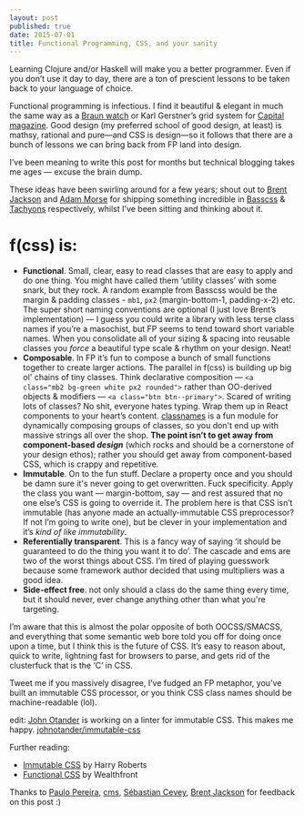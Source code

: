 ```yaml
---
layout: post
published: true
date: 2015-07-01
title: Functional Programming, CSS, and your sanity
---
```


Learning Clojure and/or Haskell will make you a better programmer. Even if you don’t use it day to day, there are a ton of prescient lessons to be taken back to your language of choice.

Functional programming is infectious. I find it beautiful & elegant in much the same way as a [Braun watch](http://dieterrams.tumblr.com/) or Karl Gerstner’s grid system for [Capital magazine](https://www.flickr.com/photos/watz/2382027037/sizes/l/). Good design (my preferred school of good design, at least) is mathsy, rational and pure—and CSS is design—so it follows that there are a bunch of lessons we can bring back from FP land into design.

I’ve been meaning to write this post for months but technical blogging takes me ages — excuse the brain dump.

These ideas have been swirling around for a few years; shout out to [Brent Jackson](https://twitter.com/jxnblk) and [Adam Morse](https://twitter.com/mrmrs_) for shipping something incredible in [Basscss](http://www.basscss.com/) & [Tachyons](http://tachyons.io/) respectively, whilst I've been sitting and thinking about it.

# f(css) is:
- **Functional**. Small, clear, easy to read classes that are easy to apply and do one thing. You might have called them ‘utility classes’ with some snark, but they rock. A random example from Basscss would be the margin & padding classes - `mb1`, `px2` (margin-bottom-1, padding-x-2) etc. The super short naming conventions are optional (I just love Brent’s implementation) — I guess you could write a library with less terse class names if you’re a masochist, but FP seems to tend toward short variable names. When you consolidate all of your sizing & spacing into reusable classes you *force* a beautiful type scale & rhythm on your design. Neat!
- **Composable**. In FP it’s fun to compose a bunch of small functions together to create larger actions. The parallel in f(css) is building up big ol' chains of tiny classes. Think declarative composition — `<a class="mb2 bg-green white px2 rounded">` rather than OO-derived objects & modifiers — `<a class="btn btn--primary">`. Scared of writing lots of classes? No shit, everyone hates typing. Wrap them up in React components to your heart’s content. [classnames](https://github.com/JedWatson/classnames) is a fun module for dynamically composing groups of classes, so you don't end up with massive strings all over the shop. **The point isn’t to get away from component-based _design_** (which rocks and should be a cornerstone of your design ethos); rather you should get away from component-based CSS, which is crappy and repetitive.
- **Immutable**. On to the fun stuff. Declare a property once and you should be damn sure it's never going to get overwritten. Fuck specificity. Apply the class you want — margin-bottom, say — and rest assured that no one else’s CSS is going to override it. The problem here is that CSS isn’t immutable (has anyone made an actually-immutable CSS preprocessor? If not I’m going to write one), but be clever in your implementation and it’s _kind of like immutability_. 
- **Referentially transparent**. This is a fancy way of saying ‘it should be guaranteed to do the thing you want it to do’. The cascade and ems are two of the worst things about CSS. I’m tired of playing guesswork because some framework author decided that using multipliers was a good idea.
- **Side-effect free**. not only should a class do the same thing every time, but it should never, ever change anything other than what you're targeting.


I’m aware that this is almost the polar opposite of both OOCSS/SMACSS, and everything that some semantic web bore told you off for doing once upon a time, but I think this is the future of CSS. It’s easy to reason about, quick to write, lightning fast for browsers to parse, and gets rid of the clusterfuck that is the ‘C’ in CSS.

Tweet me if you massively disagree, I’ve fudged an FP metaphor, you’ve built an immutable CSS processor, or you think CSS class names should be machine-readable (lol).

edit: [John Otander](https://twitter.com/4lpine) is working on a linter for immutable CSS. This makes me happy. [johnotander/immutable-css](https://github.com/johnotander/immutable-css)

Further reading:
- [Immutable CSS](http://csswizardry.com/2015/03/immutable-css/) by Harry Roberts
- [Functional CSS](http://eng.wealthfront.com/2013/08/functional-css-fcss.html) by Wealthfront

Thanks to [Paulo Pereira](https://twitter.com/paulozoom), [cms](https://twitter.com/colinstrickland), [Sébastian Cevey](https://twitter.com/theefer), [Brent Jackson](https://twitter.com/jxnblk) for feedback on this post :)

